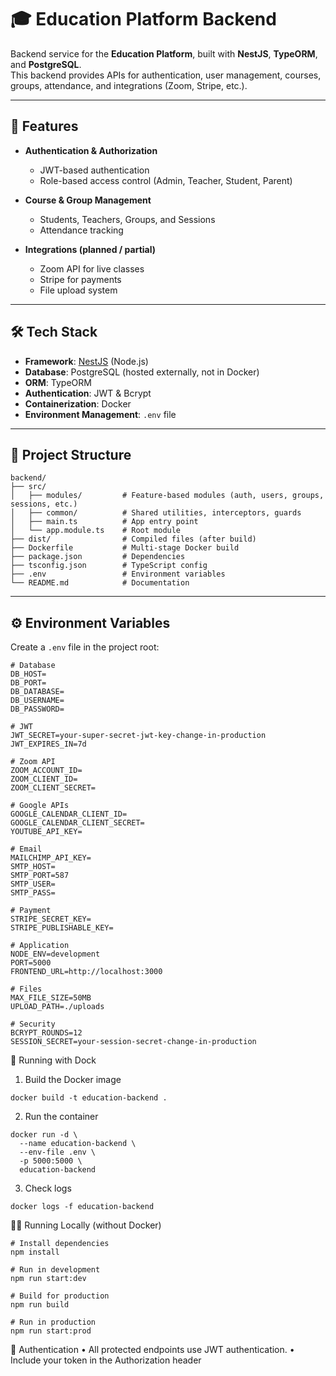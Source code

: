 # 🎓 Education Platform Backend

Backend service for the **Education Platform**, built with **NestJS**, **TypeORM**, and **PostgreSQL**.  
This backend provides APIs for authentication, user management, courses, groups, attendance, and integrations (Zoom, Stripe, etc.).

---

## 🚀 Features
- **Authentication & Authorization**  
  - JWT-based authentication  
  - Role-based access control (Admin, Teacher, Student, Parent)  

- **Course & Group Management**  
  - Students, Teachers, Groups, and Sessions  
  - Attendance tracking  

- **Integrations (planned / partial)**  
  - Zoom API for live classes  
  - Stripe for payments  
  - File upload system  

---

## 🛠️ Tech Stack
- **Framework**: [NestJS](https://nestjs.com/) (Node.js)  
- **Database**: PostgreSQL (hosted externally, not in Docker)  
- **ORM**: TypeORM  
- **Authentication**: JWT & Bcrypt  
- **Containerization**: Docker  
- **Environment Management**: `.env` file  

---

## 📂 Project Structure
```
backend/
├── src/
│   ├── modules/         # Feature-based modules (auth, users, groups, sessions, etc.)
│   ├── common/          # Shared utilities, interceptors, guards
│   ├── main.ts          # App entry point
│   └── app.module.ts    # Root module
├── dist/                # Compiled files (after build)
├── Dockerfile           # Multi-stage Docker build
├── package.json         # Dependencies
├── tsconfig.json        # TypeScript config
├── .env                 # Environment variables
└── README.md            # Documentation
```

---

## ⚙️ Environment Variables

Create a `.env` file in the project root:

```env
# Database
DB_HOST=
DB_PORT=
DB_DATABASE=
DB_USERNAME=
DB_PASSWORD=

# JWT
JWT_SECRET=your-super-secret-jwt-key-change-in-production
JWT_EXPIRES_IN=7d

# Zoom API
ZOOM_ACCOUNT_ID=
ZOOM_CLIENT_ID=
ZOOM_CLIENT_SECRET=

# Google APIs
GOOGLE_CALENDAR_CLIENT_ID=
GOOGLE_CALENDAR_CLIENT_SECRET=
YOUTUBE_API_KEY=

# Email
MAILCHIMP_API_KEY=
SMTP_HOST=
SMTP_PORT=587
SMTP_USER=
SMTP_PASS=

# Payment
STRIPE_SECRET_KEY=
STRIPE_PUBLISHABLE_KEY=

# Application
NODE_ENV=development
PORT=5000
FRONTEND_URL=http://localhost:3000

# Files
MAX_FILE_SIZE=50MB
UPLOAD_PATH=./uploads

# Security
BCRYPT_ROUNDS=12
SESSION_SECRET=your-session-secret-change-in-production
```

🐳 Running with Dock

1. Build the Docker image
```
docker build -t education-backend .
```
2. Run the container
```
docker run -d \
  --name education-backend \
  --env-file .env \
  -p 5000:5000 \
  education-backend
```
3. Check logs
```
docker logs -f education-backend
```

🧑‍💻 Running Locally (without Docker)
```
# Install dependencies
npm install

# Run in development
npm run start:dev

# Build for production
npm run build

# Run in production
npm run start:prod
```

🔑 Authentication
	•	All protected endpoints use JWT authentication.
	•	Include your token in the Authorization header








